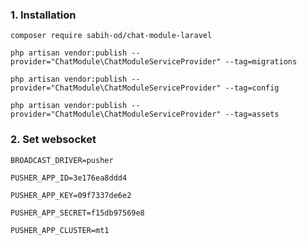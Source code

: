 ### 1. Installation
`composer require sabih-od/chat-module-laravel`

`php artisan vendor:publish --provider="ChatModule\ChatModuleServiceProvider" --tag=migrations`

`php artisan vendor:publish --provider="ChatModule\ChatModuleServiceProvider" --tag=config`

`php artisan vendor:publish --provider="ChatModule\ChatModuleServiceProvider" --tag=assets`

### 2. Set websocket

`BROADCAST_DRIVER=pusher`

`PUSHER_APP_ID=3e176ea8ddd4`

`PUSHER_APP_KEY=09f7337de6e2`

`PUSHER_APP_SECRET=f15db97569e8`

`PUSHER_APP_CLUSTER=mt1`